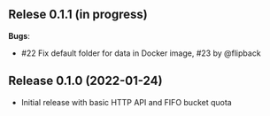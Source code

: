 ## Relese 0.1.1 (in progress)

**Bugs**:

* #22 Fix default folder for data in Docker image, #23 by @flipback

## Release 0.1.0 (2022-01-24)

* Initial release with basic HTTP API and FIFO bucket quota